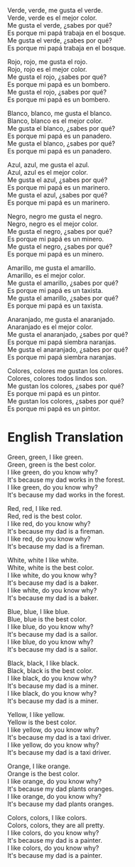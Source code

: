 Verde, verde, me gusta el verde.<br>
Verde, verde es el mejor color.<br>
Me gusta el verde, ¿sabes por qué?<br>
Es porque mi papá trabaja en el bosque.<br>
Me gusta el verde, ¿sabes por qué?<br>
Es porque mi papá trabaja en el bosque.<br>

Rojo, rojo, me gusta el rojo.<br>
Rojo, rojo es el mejor color.<br>
Me gusta el rojo, ¿sabes por qué?<br>
Es porque mi papá es un bombero.<br>
Me gusta el rojo, ¿sabes por qué?<br>
Es porque mi papá es un bombero.<br>

Blanco, blanco, me gusta el blanco.<br>
Blanco, blanco es el mejor color.<br>
Me gusta el blanco, ¿sabes por qué?<br>
Es porque mi papá es un panadero.<br>
Me gusta el blanco, ¿sabes por qué?<br>
Es porque mi papá es un panadero.<br>

Azul, azul, me gusta el azul.<br>
Azul, azul es el mejor color.<br>
Me gusta el azul, ¿sabes por qué?<br>
Es porque mi papá es un marinero.<br>
Me gusta el azul, ¿sabes por qué?<br>
Es porque mi papá es un marinero.<br>

Negro, negro me gusta el negro.<br>
Negro, negro es el mejor color.<br>
Me gusta el negro, ¿sabes por qué?<br>
Es porque mi papá es un minero.<br>
Me gusta el negro, ¿sabes por qué?<br>
Es porque mi papá es un minero.<br>

Amarillo, me gusta el amarillo.<br>
Amarillo, es el mejor color.<br>
Me gusta el amarillo, ¿sabes por qué?<br>
Es porque mi papá es un taxista.<br>
Me gusta el amarillo, ¿sabes por qué?<br>
Es porque mi papá es un taxista.<br>

Anaranjado, me gusta el anaranjado.<br>
Anaranjado es el mejor color.<br>
Me gusta el anaranjado, ¿sabes por qué?<br>
Es porque mi papá siembra naranjas.<br>
Me gusta el anaranjado, ¿sabes por qué?<br>
Es porque mi papá siembra naranjas.<br>

Colores, colores me gustan los colores.<br>
Colores, colores todos lindos son.<br>
Me gustan los colores, ¿sabes por qué?<br>
Es porque mi papá es un pintor.<br>
Me gustan los colores, ¿sabes por qué?<br>
Es porque mi papá es un pintor.<br>


# **English Translation**

Green, green, I like green.<br>
Green, green is the best color.<br>
I like green, do you know why?<br>
It's because my dad works in the forest.<br>
I like green, do you know why?<br>
It's because my dad works in the forest.<br>

Red, red, I like red.<br>
Red, red is the best color.<br>
I like red, do you know why?<br>
It's because my dad is a fireman.<br>
I like red, do you know why?<br>
It's because my dad is a fireman.<br>

White, white I like white.<br>
White, white is the best color.<br>
I like white, do you know why?<br>
It's because my dad is a baker.<br>
I like white, do you know why?<br>
It's because my dad is a baker.<br>

Blue, blue, I like blue.<br>
Blue, blue is the best color.<br>
I like blue, do you know why?<br>
It's because my dad is a sailor.<br>
I like blue, do you know why?<br>
It's because my dad is a sailor.<br>

Black, black, I like black.<br>
Black, black is the best color.<br>
I like black, do you know why?<br>
It's because my dad is a miner.<br>
I like black, do you know why?<br>
It's because my dad is a miner.<br>

Yellow, I like yellow.<br>
Yellow is the best color.<br>
I like yellow, do you know why?<br>
It's because my dad is a taxi driver.<br>
I like yellow, do you know why?<br>
It's because my dad is a taxi driver.<br>

Orange, I like orange.<br>
Orange is the best color.<br>
I like orange, do you know why?<br>
It's because my dad plants oranges.<br>
I like orange, do you know why?<br>
It's because my dad plants oranges.<br>

Colors, colors, I like colors.<br>
Colors, colors, they are all pretty.<br>
I like colors, do you know why?<br>
It's because my dad is a painter.<br>
I like colors, do you know why?<br>
It's because my dad is a painter.<br>

